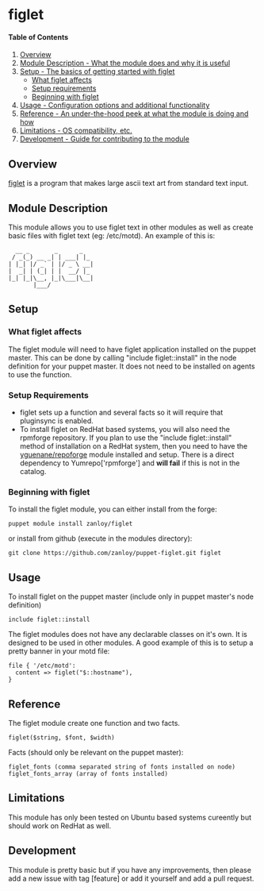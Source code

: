 # figlet

#### Table of Contents

1. [Overview](#overview)
2. [Module Description - What the module does and why it is useful](#module-description)
3. [Setup - The basics of getting started with figlet](#setup)
    * [What figlet affects](#what-figlet-affects)
    * [Setup requirements](#setup-requirements)
    * [Beginning with figlet](#beginning-with-figlet)
4. [Usage - Configuration options and additional functionality](#usage)
5. [Reference - An under-the-hood peek at what the module is doing and how](#reference)
5. [Limitations - OS compatibility, etc.](#limitations)
6. [Development - Guide for contributing to the module](#development)

## Overview

[figlet](http://www.figlet.org/) is a program that makes large ascii text art
from standard text input. 
## Module Description

This module allows you to use figlet text in other modules as well as create
basic files with figlet text (eg: /etc/motd). An example of this is:

      __ _       _      _   
     / _(_) __ _| | ___| |_ 
    | |_| |/ _` | |/ _ \ __|
    |  _| | (_| | |  __/ |_ 
    |_| |_|\__, |_|\___|\__|
           |___/ 

## Setup

### What figlet affects

The figlet module will need to have figlet application installed on the
puppet master. This can be done by calling "include figlet::install" in
the node definition for your puppet master. It does not need to be
installed on agents to use the function.

### Setup Requirements

* figlet sets up a function and several facts so it will require that
  pluginsync is enabled.
* To install figlet on RedHat based systems, you will also need the
  rpmforge repository. If you plan to use the "include figlet::install"
  method of installation on a RedHat system, then you need to have the
  [yguenane/repoforge](https://forge.puppetlabs.com/yguenane/repoforge)
  module installed and setup. There is a direct dependency to
  Yumrepo['rpmforge'] and **will fail** if this is not in the catalog.

### Beginning with figlet

To install the figlet module, you can either install from the forge:

    puppet module install zanloy/figlet

or install from github (execute in the modules directory):

    git clone https://github.com/zanloy/puppet-figlet.git figlet

## Usage

To install figlet on the puppet master (include only in puppet master's node
definition)

    include figlet::install

The figlet modules does not have any declarable classes on it's own. It is
designed to be used in other modules. A good example of this is to setup a
pretty banner in your motd file:

    file { '/etc/motd':
      content => figlet("$::hostname"),
    }

## Reference

The figlet module create one function and two facts.

    figlet($string, $font, $width)

Facts (should only be relevant on the puppet master):

    figlet_fonts (comma separated string of fonts installed on node)
    figlet_fonts_array (array of fonts installed)

## Limitations

This module has only been tested on Ubuntu based systems cureently but should
work on RedHat as well.

## Development

This module is pretty basic but if you have any improvements, then please add
a new issue with tag [feature] or add it yourself and add a pull request.
